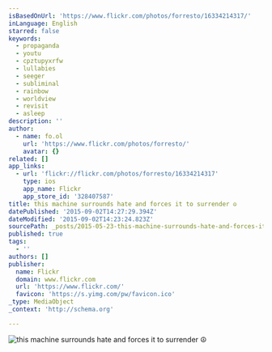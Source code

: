 ```yaml
---
isBasedOnUrl: 'https://www.flickr.com/photos/forresto/16334214317/'
inLanguage: English
starred: false
keywords:
  - propaganda
  - youtu
  - cpztupyxrfw
  - lullabies
  - seeger
  - subliminal
  - rainbow
  - worldview
  - revisit
  - asleep
description: ''
author:
  - name: fo.ol
    url: 'https://www.flickr.com/photos/forresto/'
    avatar: {}
related: []
app_links:
  - url: 'flickr://flickr.com/photos/forresto/16334214317'
    type: ios
    app_name: Flickr
    app_store_id: '328407587'
title: this machine surrounds hate and forces it to surrender ☮
datePublished: '2015-09-02T14:27:29.394Z'
dateModified: '2015-09-02T14:23:24.823Z'
sourcePath: _posts/2015-05-23-this-machine-surrounds-hate-and-forces-it-to-surrender-peace.md
published: true
tags:
  - ''
authors: []
publisher:
  name: Flickr
  domain: www.flickr.com
  url: 'https://www.flickr.com/'
  favicon: 'https://s.yimg.com/pw/favicon.ico'
_type: MediaObject
_context: 'http://schema.org'

---
```

![this machine surrounds hate and forces it to surrender ☮](https://farm8.staticflickr.com/7424/16334214317_5d432ac1eb.jpg)